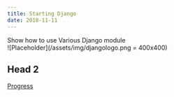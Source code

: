 ```yaml
---
title: Starting Django
date: 2018-11-11
---
```

Show how to use Various Django module  
![Placeholder](/assets/img/djangologo.png = 400x400)

## Head 2
[Progress](https://github.com/woodpeck12/djangosocial/readme.md)

